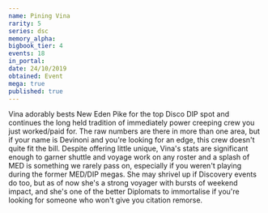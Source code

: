 ```yaml
---
name: Pining Vina
rarity: 5
series: dsc
memory_alpha:
bigbook_tier: 4
events: 18
in_portal:
date: 24/10/2019
obtained: Event
mega: true
published: true
---
```


Vina adorably bests New Eden Pike for the top Disco DIP spot and continues the long held tradition of immediately power creeping crew you just worked/paid for. The raw numbers are there in more than one area, but if your name is Devinoni and you're looking for an edge, this crew doesn't quite fit the bill. Despite offering little unique, Vina's stats are significant enough to garner shuttle and voyage work on any roster and a splash of MED is something we rarely pass on, especially if you weren't playing during the former MED/DIP megas. She may shrivel up if Discovery events do too, but as of now she's a strong voyager with bursts of weekend impact, and she's one of the better Diplomats to immortalise if you're looking for someone who won't give you citation remorse.
